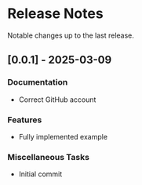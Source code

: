 # Release Notes

Notable changes up to the last release.

<!-- generated by git-cliff -->

## [0.0.1] - 2025-03-09

### Documentation

- Correct GitHub account

### Features

- Fully implemented example

### Miscellaneous Tasks

- Initial commit

